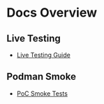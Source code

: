 # Docs Overview

## Live Testing
- [Live Testing Guide](live-testing.md)

## Podman Smoke
- [PoC Smoke Tests](poc_live_smoke.md)
